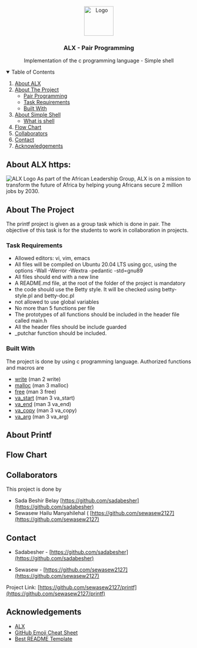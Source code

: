 


<!-- PROJECT LOGO -->
<br />
<p align="center">
  <a href="https://rails-assets.alx-apply.hbtn.io/assets/brand_alx/school-logo_tablet-3839f287a4a91e5e6a4c96cde84e9c19b13c1ffedb6771344ea29bed450e48d0.png">
    <img src="images/logo.png" alt="Logo" width="80" height="80">
  </a>

  <h3 align="center">ALX - Pair Programming</h3>

  <p align="center">
    Implementation of the c programming language - Simple shell
    <br />

</p>

<!-- TABLE OF CONTENTS -->
<details open="open">
  <summary>Table of Contents</summary>
  <ol>
  <li>
      <a href="#about-alx">About ALX</a>
    </li>
    <li>
      <a href="#about-the-project">About The Project</a>
      <ul>
       <li><a href="#built-with">Pair Programming</a></li>
       <li><a href="#req">Task Requirements</a></li>
        <li><a href="#built-with">Built With</a></li>
       </ul>
    </li>
    <li>
      <a href="#getting-started">About Simple Shell</a>
      <ul>
        <li><a href="#prerequisites">What is shell</a></li>
       </ul>
    </li>
    <li><a href="#flowchart">Flow Chart</a></li>
    <li><a href="#contributing">Collaborators</a></li>
    <li><a href="#contact">Contact</a></li>
    <li><a href="#acknowledgements">Acknowledgements</a></li>
  </ol>
</details>

<!-- ABOUT ALX -->
## About ALX https:
![ALX Logo](https://rails-assets.alx-apply.hbtn.io/assets/brand_alx/school-logo_tablet-3839f287a4a91e5e6a4c96cde84e9c19b13c1ffedb6771344ea29bed450e48d0.png) 
As part of the African Leadership Group, ALX is on a mission to transform the future of Africa by helping young Africans secure 2 million jobs by 2030.

<!-- ABOUT THE PROJECT -->
## About The Project

The printf project is given as a group task which is done in pair. The objective of this task is for the students to work in collaboration in projects.

### Task Requirements
* Allowed editors: vi, vim, emacs
* All files will be compiled on Ubuntu 20.04 LTS using gcc, using the options -Wall -Werror -Wextra -pedantic -std=gnu89
* All files should end with a new line 
* A README.md file, at the root of the folder of the project is mandatory
* the code should use the Betty style. It will be checked using betty-style.pl and betty-doc.pl
*  not allowed to use global variables
* No more than 5 functions per file
* The prototypes of all functions should be included in the header file called main.h
* All the header files should be include guarded
*  _putchar function should be included.

### Built With

The project is done by using c programming language.
Authorized functions and macros are 
*  [write](https://www.gnu.org/software/gnu-c-manual/gnu-c-manual.html) (man 2 write) 
* [malloc](https://www.gnu.org/software/gnu-c-manual/gnu-c-manual.html) (man 3 malloc)
* [free](https://www.gnu.org/software/gnu-c-manual/gnu-c-manual.html) (man 3 free)
* [va_start](https://www.gnu.org/software/gnu-c-manual/gnu-c-manual.html) (man 3 va_start)
* [va_end](https://www.gnu.org/software/gnu-c-manual/gnu-c-manual.html) (man 3 va_end)
* [va_copy](https://www.gnu.org/software/gnu-c-manual/gnu-c-manual.html) (man 3 va_copy)
* [va_arg](https://www.gnu.org/software/gnu-c-manual/gnu-c-manual.html) (man 3 va_arg)


## About Printf 


## Flow Chart

<!-- CONTRIBUTING -->
## Collaborators

This project is done by 
* Sada Beshir Belay [https://github.com/sadabesher](https://github.com/sadabesher)
* Sewasew Hailu Manyahilehal ( [https://github.com/sewasew2127](https://github.com/sewasew2127) 



<!-- CONTACT -->
## Contact

* Sadabesher - [https://github.com/sadabesher](https://github.com/sadabesher)

* Sewasew - [https://github.com/sewasew2127](https://github.com/sewasew2127) 

Project Link: [https://github.com/sewasew2127/printf](https://github.com/sewasew2127/printf)



<!-- ACKNOWLEDGEMENTS -->
## Acknowledgements
* [ALX](https://www.alxethiopia.com/software/)
* [GitHub Emoji Cheat Sheet](https://www.webpagefx.com/tools/emoji-cheat-sheet)
* [Best README Template](https://github.com/othneildrew/Best-README-Template)










